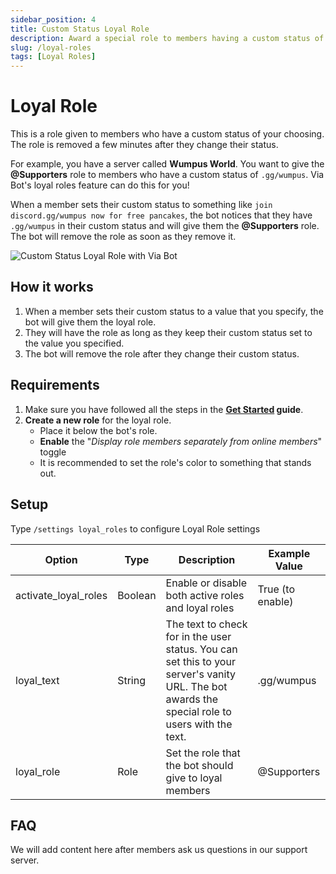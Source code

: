 ```yaml
---
sidebar_position: 4
title: Custom Status Loyal Role
description: Award a special role to members having a custom status of your choosing
slug: /loyal-roles
tags: [Loyal Roles]
---
```


# Loyal Role
This is a role given to members who have a custom status of your choosing. The role is removed a few minutes after they change their status.

For example, you have a server called **Wumpus World**. You want to give the **@Supporters** role to members who have a custom status of `.gg/wumpus`. Via Bot's loyal roles feature can do this for you!

When a member sets their custom status to something like `join discord.gg/wumpus now for free pancakes`, the bot notices that they have `.gg/wumpus` in their custom status and will give them the **@Supporters** role. The bot will remove the role as soon as they remove it.

![Custom Status Loyal Role with Via Bot](https://media.discordapp.net/attachments/985025018247381067/1011889325698449438/ViaV3_Presence_Role.gif)

## How it works
1. When a member sets their custom status to a value that you specify, the bot will give them the loyal role.
2. They will have the role as long as they keep their custom status set to the value you specified.
3. The bot will remove the role after they change their custom status.

## Requirements
1. Make sure you have followed all the steps in the **[Get Started](/docs/active-and-loyal-roles/get-started) guide**.
2. **Create a new role** for the loyal role. 
   - Place it below the bot's role.
   - **Enable** the "*Display role members separately from online members*" toggle
   - It is recommended to set the role's color to something that stands out.

## Setup
Type `/settings loyal_roles` to configure Loyal Role settings

| Option | Type | Description | Example Value |
|---|---|---|---|
| activate_loyal_roles | Boolean | Enable or disable both active roles and loyal roles | True (to enable) |
| loyal_text | String | The text to check for in the user status.  You can set this to your server's vanity URL.  The bot awards the special role to users with the text. | .gg/wumpus |
| loyal_role | Role | Set the role that the bot should give to loyal members | @Supporters |


## FAQ
We will add content here after members ask us questions in our support server.
